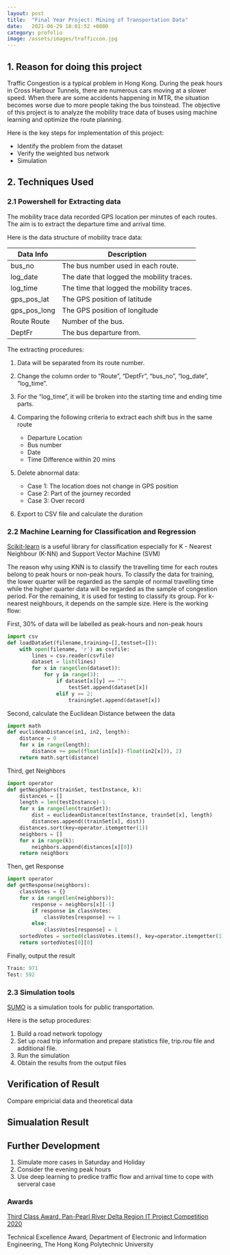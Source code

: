 ```yaml
---
layout: post
title:  "Final Year Project: Mining of Transportation Data"
date:   2021-06-29 18:01:52 +0800
category: profolio
image: /assets/images/trafficcon.jpg
---
```


## 1. Reason for doing this project

Traffic Congestion is a typical problem in Hong Kong. During the peak hours in Cross Harbour Tunnels, there are numerous cars moving at a slower speed. When there are some accidents happening in MTR, the situation becomes worse due to more people taking the bus toinstead. The objective of this project is to analyze the mobility trace data of buses using machine learning and optimize the route planning.

Here is the key steps for implementation of this project:

- Identify the problem from the dataset
- Verify the weighted bus network
- Simulation

## 2. Techniques Used

### 2.1 Powershell for Extracting data
The mobility trace data recorded GPS location per minutes of each routes. The aim is to extract the departure time and arrival time.

Here is the data structure of mobility trace data:

| Data Info    | Description                               |
| ------------ | ----------------------------------------- | 
| bus_no	   | The bus number used in each route.        |
| log_date	   | The date that logged the mobility traces. |
| log_time	   | The time that logged the mobility traces. |
| gps_pos_lat  | The GPS position of latitude              |
| gps_pos_long | The GPS position of longitude             |
| Route	Route  | Number of the bus.                        |
| DeptFr	   | The bus departure from.                   |

 The extracting procedures:

 1. Data will be separated from its route number.

 2. Change the column order to “Route”, “DeptFr”, “bus_no”, “log_date”, “log_time”. 

 3. For the “log_time”, it will be broken into the starting time and ending time parts.

 4. Comparing the following criteria to extract each shift bus in the same route
    - Departure Location
    - Bus number 
    - Date
    - Time Difference within 20 mins

 5. Delete abnormal data:
    - Case 1: The location does not change in GPS position
    - Case 2: Part of the journey recorded
    - Case 3: Over record

 6. Export to CSV file and calculate the duration

### 2.2 Machine Learning for Classification and Regression

[Scikit-learn](https://scikit-learn.org/stable/) is a useful library for classification especially for K - Nearest Neighbour (K-NN) and Support Vector Machine (SVM)

The reason why using KNN is to classify the travelling time for each routes belong to peak hours or non-peak hours. To classify the data for training, the lower quarter will be regarded as the sample of normal travelling time while the higher quarter data will be regarded as the sample of congestion period. For the remaining, it is used for testing to classify its group. For k-nearest neighbours, it depends on the sample size. Here is the working flow:

First, 30% of data will be labelled as peak-hours and non-peak hours

```python
import csv
def loadDataSet(filename,training=[],testset=[]):
    with open(filename, 'r') as csvfile:
        lines = csv.reader(csvfile)
        dataset = list(lines)
        for x in range(len(dataset)):
            for y in range(3):
                if dataset[x][y] == "":
                    testSet.append(dataset[x])
                elif y == 2:
                    trainingSet.append(dataset[x])

```

Second, calculate the Euclidean Distance between the data


```python
import math
def euclideanDistance(in1, in2, length):
    distance = 0
    for x in range(length):
        distance += pow((float(in1[x])-float(in2[x])), 2)
    return math.sqrt(distance)
```

Third, get Neighbors 


```python
import operator
def getNeighbors(trainSet, testInstance, k):
    distances = []
    length = len(testInstance)-1
    for x in range(len(trainSet)):
        dist = euclideanDistance(testInstance, trainSet[x], length)
        distances.append((trainSet[x], dist))
    distances.sort(key=operator.itemgetter(1))
    neighbors = []
    for x in range(k):
        neighbors.append(distances[x][0])
    return neighbors    
```

Then, get Response


```python
import operator
def getResponse(neighbors):
    classVotes = {}
    for x in range(len(neighbors)):
        response = neighbors[x][-1]
        if response in classVotes:
            classVotes[response] += 1
        else:
            classVotes[response] = 1
    sortedVotes = sorted(classVotes.items(), key=operator.itemgetter(1), reverse=True)
    return sortedVotes[0][0]    
```

Finally, output the result


```python
Train: 971
Test: 592
```

### 2.3 Simulation tools

[SUMO](https://sumo.dlr.de/docs/Simulation/Public_Transport.html) is a simulation tools for public transportation.


Here is the setup procedures:
1. Build a road network topology
2. Set up road trip information and prepare statistics file, trip.rou file and additional file.
3. Run the simulation
4. Obtain the results from the output files

## Verification of Result
Compare empricial data and theoretical data



## Simualation Result

## Further Development

1. Simulate more cases in Saturday and Holiday
2. Consider the evening peak hours
3. Use deep learning to predice traffic flow and arrival time to cope with serveral case

### Awards

[Third Class Award, Pan-Pearl River Delta Region IT Project Competition 2020](https://www.polyu.edu.hk/eie/about-us/news-events/289-our-beng-in-eie-graduate-lam-lai-ying-won-the-third-class-award-in-the-pan-pearl-river-delta-region-it-project-competition-2020/)

Technical Excellence Award, Department of Electronic and Information Engineering, The Hong Kong Polytechnic University




